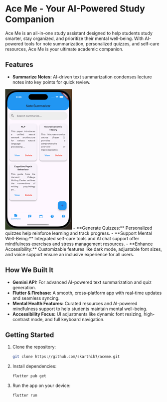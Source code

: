 # Ace Me - Your AI-Powered Study Companion  

Ace Me is an all-in-one study assistant designed to help students study smarter, stay organized, and prioritize their mental well-being. With AI-powered tools for note summarization, personalized quizzes, and self-care resources, Ace Me is your ultimate academic companion.

## Features  
- **Summarize Notes:** AI-driven text summarization condenses lecture notes into key points for quick review.
<img src="readmePics/summaries.png" width="214">
- **Generate Quizzes:** Personalized quizzes help reinforce learning and track progress.  
- **Support Mental Well-Being:** Integrated self-care tools and AI chat support offer mindfulness exercises and stress management resources.  
- **Enhance Accessibility:** Customizable features like dark mode, adjustable font sizes, and voice support ensure an inclusive experience for all users.

## How We Built It  
- **Gemini API:** For advanced AI-powered text summarization and quiz generation.  
- **Flutter & Firebase:** A smooth, cross-platform app with real-time updates and seamless syncing.  
- **Mental Health Features:** Curated resources and AI-powered mindfulness support to help students maintain mental well-being.  
- **Accessibility Focus:** UI adjustments like dynamic font resizing, high-contrast mode, and full keyboard navigation.

## Getting Started  
1. Clone the repository:  
    ```bash
    git clone https://github.com/skarthik7/aceme.git
    ```
2. Install dependencies:  
    ```bash
    flutter pub get
    ```
3. Run the app on your device:  
    ```bash
    flutter run
    ```
